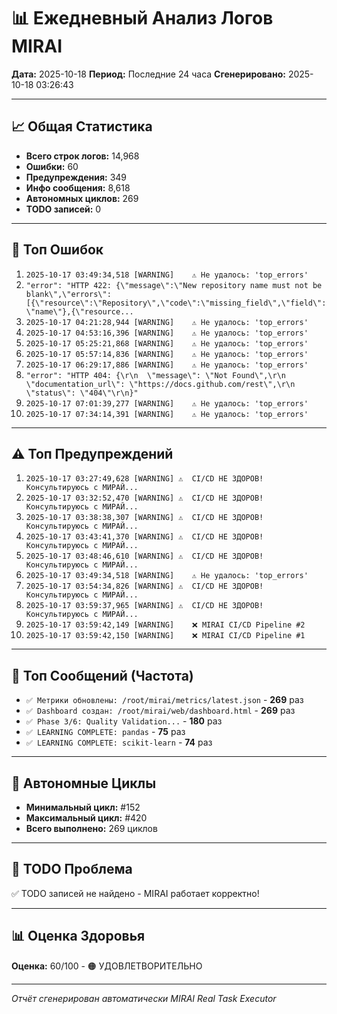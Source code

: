 # 📊 Ежедневный Анализ Логов MIRAI

**Дата:** 2025-10-18
**Период:** Последние 24 часа
**Сгенерировано:** 2025-10-18 03:26:43

---

## 📈 Общая Статистика

- **Всего строк логов:** 14,968
- **Ошибки:** 60
- **Предупреждения:** 349
- **Инфо сообщения:** 8,618
- **Автономных циклов:** 269
- **TODO записей:** 0

---

## 🔴 Топ Ошибок

1. `2025-10-17 03:49:34,518 [WARNING]    ⚠️ Не удалось: 'top_errors'`
2. `"error": "HTTP 422: {\"message\":\"New repository name must not be blank\",\"errors\":[{\"resource\":\"Repository\",\"code\":\"missing_field\",\"field\":\"name\"},{\"resource...`
3. `2025-10-17 04:21:28,944 [WARNING]    ⚠️ Не удалось: 'top_errors'`
4. `2025-10-17 04:53:16,396 [WARNING]    ⚠️ Не удалось: 'top_errors'`
5. `2025-10-17 05:25:21,868 [WARNING]    ⚠️ Не удалось: 'top_errors'`
6. `2025-10-17 05:57:14,836 [WARNING]    ⚠️ Не удалось: 'top_errors'`
7. `2025-10-17 06:29:17,886 [WARNING]    ⚠️ Не удалось: 'top_errors'`
8. `"error": "HTTP 404: {\r\n  \"message\": \"Not Found\",\r\n  \"documentation_url\": \"https://docs.github.com/rest\",\r\n  \"status\": \"404\"\r\n}"`
9. `2025-10-17 07:01:39,277 [WARNING]    ⚠️ Не удалось: 'top_errors'`
10. `2025-10-17 07:34:14,391 [WARNING]    ⚠️ Не удалось: 'top_errors'`

---

## ⚠️ Топ Предупреждений

1. `2025-10-17 03:27:49,628 [WARNING] ⚠️  CI/CD НЕ ЗДОРОВ! Консультируюсь с МИРАЙ...`
2. `2025-10-17 03:32:52,470 [WARNING] ⚠️  CI/CD НЕ ЗДОРОВ! Консультируюсь с МИРАЙ...`
3. `2025-10-17 03:38:38,307 [WARNING] ⚠️  CI/CD НЕ ЗДОРОВ! Консультируюсь с МИРАЙ...`
4. `2025-10-17 03:43:41,370 [WARNING] ⚠️  CI/CD НЕ ЗДОРОВ! Консультируюсь с МИРАЙ...`
5. `2025-10-17 03:48:46,610 [WARNING] ⚠️  CI/CD НЕ ЗДОРОВ! Консультируюсь с МИРАЙ...`
6. `2025-10-17 03:49:34,518 [WARNING]    ⚠️ Не удалось: 'top_errors'`
7. `2025-10-17 03:54:34,826 [WARNING] ⚠️  CI/CD НЕ ЗДОРОВ! Консультируюсь с МИРАЙ...`
8. `2025-10-17 03:59:37,965 [WARNING] ⚠️  CI/CD НЕ ЗДОРОВ! Консультируюсь с МИРАЙ...`
9. `2025-10-17 03:59:42,149 [WARNING]    ❌ MIRAI CI/CD Pipeline #2`
10. `2025-10-17 03:59:42,150 [WARNING]    ❌ MIRAI CI/CD Pipeline #1`

---

## 💬 Топ Сообщений (Частота)

- `✅ Метрики обновлены: /root/mirai/metrics/latest.json` - **269** раз
- `✅ Dashboard создан: /root/mirai/web/dashboard.html` - **269** раз
- `✅ Phase 3/6: Quality Validation...` - **180** раз
- `✅ LEARNING COMPLETE: pandas` - **75** раз
- `✅ LEARNING COMPLETE: scikit-learn` - **74** раз

---

## 🔄 Автономные Циклы

- **Минимальный цикл:** #152
- **Максимальный цикл:** #420
- **Всего выполнено:** 269 циклов

---

## 🚨 TODO Проблема

✅ TODO записей не найдено - MIRAI работает корректно!

---

## 📊 Оценка Здоровья

**Оценка:** 60/100 - 🟠 УДОВЛЕТВОРИТЕЛЬНО

---

*Отчёт сгенерирован автоматически MIRAI Real Task Executor*
